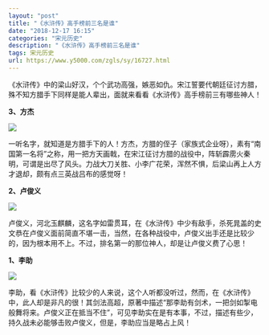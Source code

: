 ```yaml
---
layout: "post"
title: "《水浒传》高手榜前三名是谁"
date: "2018-12-17 16:15"
categories: "宋元历史"
description: "《水浒传》高手榜前三名是谁"
tags: 宋元历史
url: https://www.y5000.com/zgls/sy/16727.html
---
```






《水浒传》中的梁山好汉，个个武功高强，嫉恶如仇。宋江誓要代朝廷征讨方腊，殊不知方腊手下同样是能人辈出，面就来看看《水浒传》高手榜前三有哪些神人！

**3、方杰**

![](https://img.y5000.com/uploads/allimg/170313/8-1F313111623L6.jpg)

一听名字，就知道是方腊手下的人！方杰，方腊的侄子（家族式企业呀），素有“南国第一名将”之称，用一把方天画戟，在宋江征讨方腊的战役中，阵斩霹雳火秦明，可谓是出尽了风头。力战大刀关胜、小李广花荣，浑然不惧，后梁山再上人方才退却，颇有点三英战吕布的感觉呀！

**2、卢俊义**

![](https://img.y5000.com/uploads/allimg/170313/111J13P0-0.jpg)

卢俊义，河北玉麒麟，这名字如雷贯耳，在《水浒传》中少有敌手，杀死晁盖的史文恭在卢俊义面前简直不堪一击，当然，在各种战役中，卢俊义出手还是比较少的，因为根本用不上。不过，排名第一的那位神人，却是让卢俊义费了心思！

**1、李助**

![](https://img.y5000.com/uploads/allimg/170313/111J160P-1.jpg)

李助，看《水浒传》比较少的人来说，这个人听都没听过，然而，在《水浒传》中，此人却是非凡的很！其剑法高超，原著中描述“那李助有剑术，一把剑如掣电般舞将来。卢俊义正在抵当不住”，可见李助实在是有本事，不过，描述有些少，持久战未必能够击败卢俊义，但是，李助应当是略占上风！
